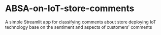 # ABSA-on-IoT-store-comments
A simple Streamlit app for classifying comments about store deploying IoT technology base on the sentiment and aspects of customers' comments
